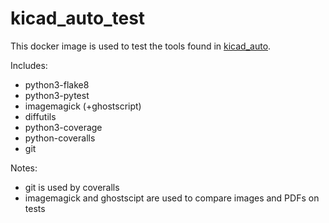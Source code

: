 # kicad_auto_test

This docker image is used to test the tools found in [kicad_auto](http://github.com/INTI-CMNB/kicad_auto).

Includes:

* python3-flake8
* python3-pytest
* imagemagick (+ghostscript)
* diffutils
* python3-coverage
* python-coveralls
* git

Notes:
* git is used by coveralls
* imagemagick and ghostscipt are used to compare images and PDFs on tests

